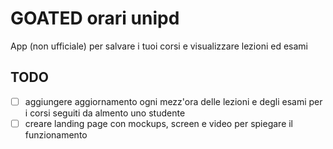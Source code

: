 # GOATED orari unipd

App (non ufficiale) per salvare i tuoi corsi e visualizzare lezioni ed esami

## TODO

- [ ] aggiungere aggiornamento ogni mezz'ora delle lezioni e degli esami per i corsi seguiti da almento uno studente
- [ ] creare landing page con mockups, screen e video per spiegare il funzionamento 